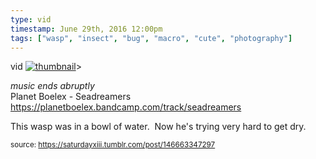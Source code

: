 ```yaml
---
type: vid
timestamp: June 29th, 2016 12:00pm
tags: ["wasp", "insect", "bug", "macro", "cute", "photography"]
---
```

vid
[![thumbnail](http://i3.ytimg.com/vi/J01jgdLJHVw/maxresdefault.jpg)](https://www.youtube.com/watch?v=J01jgdLJHVw)>
    
*music ends abruptly*<br/>Planet Boelex - Seadreamers<br/><a href="https://planetboelex.bandcamp.com/track/seadreamers" target="_blank">https://planetboelex.bandcamp.com/track/seadreamers</a>

This wasp was in a bowl of water.  Now he's trying very hard to get dry.
 
  
<small>source: https://saturdayxiii.tumblr.com/post/146663347297</small>